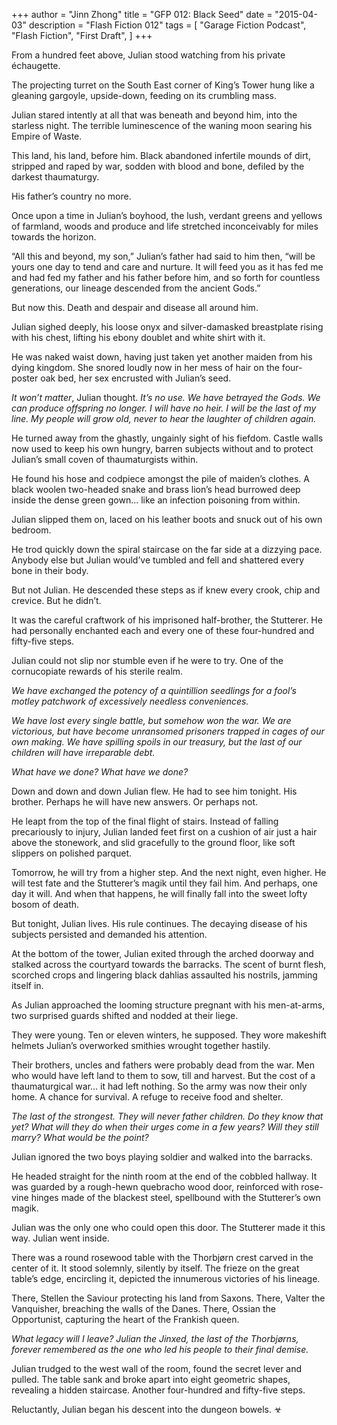 +++
author = "Jinn Zhong"
title = "GFP 012: Black Seed"
date = "2015-04-03"
description = "Flash Fiction 012"
tags = [
    "Garage Fiction Podcast",
    "Flash Fiction",
    "First Draft",
]
+++

From a hundred feet above,  Julian stood watching from his private échaugette.

The projecting turret on the South East corner of King’s Tower hung like a gleaning gargoyle, upside-down, feeding on its crumbling mass.

Julian stared intently at all that was beneath and beyond him, into the starless night. The terrible luminescence of the waning moon searing his Empire of Waste.

This land, his land, before him. Black abandoned infertile mounds of dirt, stripped and raped by war, sodden with blood and bone, defiled by the darkest thaumaturgy.

His father’s country no more.

Once upon a time in Julian’s boyhood, the lush, verdant greens and yellows of farmland, woods and produce and life stretched inconceivably for miles towards the horizon.

“All this and beyond, my son,” Julian’s father had said to him then, “will be yours one day to tend and care and nurture. It will feed you as it has fed me and had fed my father and his father before him, and so forth for countless generations, our lineage descended from the ancient Gods.”

But now this. Death and despair and disease all around him.

Julian sighed deeply, his loose onyx and silver-damasked breastplate rising with his chest, lifting his ebony doublet and white shirt with it.

He was naked waist down, having just taken yet another maiden from his dying kingdom. She snored loudly now in her mess of hair on the four-poster oak bed, her sex encrusted with Julian’s seed.

_It won’t matter_, Julian thought. _It’s no use. We have betrayed the Gods. We can produce offspring no longer. I will have no heir. I will be the last of my line. My people will grow old, never to hear the laughter of children again._

He turned away from the ghastly, ungainly sight of his fiefdom. Castle walls now used to keep his own hungry, barren subjects without and to protect Julian’s small coven of thaumaturgists within.

He found his hose and codpiece amongst the pile of maiden’s clothes. A black woolen two-headed snake and brass lion’s head burrowed deep inside the dense green gown... like an infection poisoning from within.  

Julian slipped them on, laced on his leather boots and snuck out of his own bedroom.

He trod quickly down the spiral staircase on the far side at a dizzying pace. Anybody else but Julian would’ve tumbled and fell and shattered every bone in their body. 

But not Julian. He descended these steps as if knew every crook, chip and crevice. But he didn’t. 

It was the careful craftwork of his imprisoned half-brother, the Stutterer. He had personally enchanted each and every one of these four-hundred and fifty-five steps.

Julian could not slip nor stumble even if he were to try. One of the cornucopiate rewards of his sterile realm.

_We have exchanged the potency of a quintillion seedlings for a fool’s motley patchwork of excessively needless conveniences._

_We have lost every single battle, but somehow won the war. We are victorious, but have become unransomed prisoners trapped in cages of our own making. We have spilling spoils in our treasury, but the last of our children will have irreparable debt._

_What have we done? What have we done?_

Down and down and down Julian flew. He had to see him tonight. His brother. Perhaps he will have new answers. Or perhaps not.

He leapt from the top of the final flight of stairs. Instead of falling precariously to injury, Julian landed feet first on a cushion of air just a hair above the stonework, and slid gracefully to the ground floor, like soft slippers on polished parquet.

Tomorrow, he will try from a higher step. And the next night, even higher. He will test fate and the Stutterer’s magik until they fail him. And perhaps, one day it will. And when that happens, he will finally fall into the sweet lofty bosom of death.

But tonight, Julian lives. His rule continues. The decaying  disease of his subjects persisted and demanded his attention.

At the bottom of the tower, Julian exited through the arched doorway and stalked across the courtyard towards the barracks. The scent of burnt flesh, scorched crops and lingering black dahlias assaulted his nostrils, jamming itself in.

As Julian approached the looming structure pregnant with his men-at-arms, two surprised guards shifted and nodded at their liege. 

They were young. Ten or eleven winters, he supposed. They wore makeshift helmets Julian’s overworked smithies wrought together hastily. 

Their brothers, uncles and fathers were probably dead from the war. Men who would have left land to them to sow, till and harvest. But the cost of a thaumaturgical war... it had left nothing. So the army was now their only home. A chance for survival. A refuge to receive food and shelter.

_The last of the strongest. They will never father children. Do they know that yet? What will they do when their urges come in a few years? Will they still marry? What would be the point?_

Julian ignored the two boys playing soldier and walked into the barracks.

He headed straight for the ninth room at the end of the cobbled hallway. It was guarded by a rough-hewn quebracho wood door, reinforced with rose-vine hinges made of the blackest steel, spellbound with the Stutterer’s own magik.  

Julian was the only one who could open this door. The Stutterer made it this way. Julian went inside.

There was a round rosewood table with the Thorbjørn crest carved in the center of it. It stood solemnly, silently by itself. The frieze on the great table’s edge, encircling it, depicted the innumerous victories of his lineage.  

There, Stellen the Saviour protecting his land from Saxons. There, Valter the Vanquisher, breaching the walls of the Danes. There, Ossian the Opportunist, capturing the heart of the Frankish queen.

_What legacy will I leave? Julian the Jinxed, the last of the Thorbjørns, forever remembered as the one who led his people to their final demise._

Julian trudged to the west wall of the room, found the secret lever and pulled. The table sank and broke apart into eight geometric shapes, revealing a hidden staircase. Another four-hundred and fifty-five steps.

Reluctantly, Julian began his descent into the dungeon bowels. ☣


